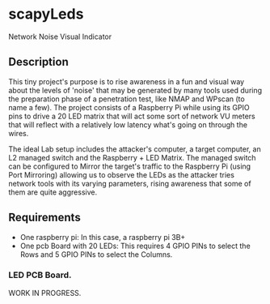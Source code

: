 # scapyLeds
Network Noise Visual Indicator

## Description
This tiny project's purpose is to rise awareness in a fun and visual way about the levels of 'noise' that may be generated by many tools used during the preparation phase of a penetration test, like NMAP and WPscan (to name a few). The project consists of a Raspberry Pi while using its GPIO pins to drive a 20 LED matrix that will act some sort of network VU meters that will reflect with a relatively low latency what's going on through the wires.

The ideal Lab setup includes the attacker's computer, a target computer, an L2 managed switch and the Raspberry + LED Matrix. The managed switch can be configured to Mirror the target's traffic to the Raspberry Pi (using Port Mirroring) allowing us to observe the LEDs as the attacker tries network tools with its varying parameters, rising awareness that some of them are quite aggressive.


## Requirements
- One raspberry pi: In this case, a raspberry pi 3B+
- One pcb Board with 20 LEDs: This requires 4 GPIO PINs to select the Rows and 5 GPIO PINs to select the Columns.

### LED PCB Board.
WORK IN PROGRESS.


